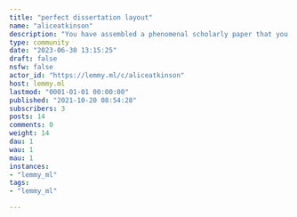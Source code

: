 ```yaml
---
title: "perfect dissertation layout" 
name: "aliceatkinson"
description: "You have assembled a phenomenal scholarly paper that you think will handily acquire you an A+. In any case, to your failure, you found that your teacher has given you a B+. Well and you need to make a [thesis statement maker](https://myassignmenthelp.com/thesis-statement-maker.html) for your paper, then, at that point, MyAssignmenthelp.com got the answer for you as our postulation proclamation creator instrument. We have been offering our surprising History contextual investigation help benefits effectively for longer than 10 years at this point. Along these lines, you can place your confidence in our administrations to direct you in the correct way. Your prosperity is ensured when you request assist with your set of experiences contextual investigation. Those sections might incorporate Excellence items, Grooming items, Health Care items, Fabric and Home Care items, Baby care items and Feminine and Family Care items. what's more Is it accurate to say that you are feeling overpowered while chipping away at a complicated [history case study](https://myassignmenthelp.com/case-study/history-case-study.html) theme? Shut down your battle with the History contextual analysis help administration from MyAssignmenthelp.com. Our scholarly help will dispense with every one of your interests and assist you with getting passing marks in class.In case you are searching for somebody dependable who can assist you with your [Microsoft case study](https://myassignmenthelp.com/case-study/microsoft-case-study-swot-analysis.html), then, at that point, you can end your inquiry here! MyAssignmenthelp.com is the ideal spot for you where our group of experienced Microsoft contextual investigation essayists is adequately qualified to draft an all around broke down Microsoft contextual analysis arrangement. With our Microsoft pestle examination help, each understudy can undoubtedly dazzle the teachers, along these lines scoring higher and better scholarly grades.At MyAssignmenthelp.com, we have a group of specialists who assists you with settling complex article subjects while putting more weight on the best fundamental things for [Five Essentials Of Essay Writing](https://myassignmenthelp.com/essay-help/5-essentials-of-essay-writing.html). In case you don't know about the principal basics of exposition composing or are battling to deliver faultless article paper, we can assist you with submitting surprising substance. Above all, let us listen for a minute the best fundamental things for paper composing guide are.[Best Buy Case Study help](https://myassignmenthelp.com/case-study/best-buy-case-study.html) is the biggest retailer of shopper gadgets in the United States, as indicated by the NPD Group. Worldwide, it has around 4,000 stores and records for 19% of the US market. Client centricity is the way Best Buy separates itself from its rivals, instead of a low-value methodology. Nerd Squad, Napster, Speakeasy, Magnolia Audio Video, Pacific Sales, the Carphone Warehouse, and Future Shop are among the retail locations in its portfolio. Despite its great development and accomplishment in catching distinctive buyer gatherings, Best Buy is still facing huge physical adversaries like Wal-Mart. Web based business stores like Amazon and eBay are a danger to Best Buy since purchasers are progressively exploring items on the web and looking at the least cost conceivable. Furthermore, the organization has been feeling the squeeze because of the financial slump and expanded rivalry Picture this.MyAssignmenthelp.com is one of the main scholarly arrangement suppliers on the web at this moment. Here, you can track down various qualified specialists to assist you with your peace promotion tasks. Truth be told, assuming you need a [Conflict management assignment help](https://myassignmenthelp.com/assignment-help/Conflict_management_assignment_help.html) peace making task inside the cutoff time, this is the best spot to get that sort of help.It was established in the year 1837 in the long stretch of October on 31st. The Proctor and Gamble organization (P&G) is notable and particular for it s wide scope of item particularly in the scope of individual wellbeing or purchaser wellbeing, and individual consideration and cleanliness items. All the different kind of close to home wellbeing/customer wellbeing, and individual consideration and cleanliness items are coordinated and sorted into different sections.The [Procter And Gamble](https://myassignmenthelp.com/business/procter-and-gamble.html)? Company (P&G) is an American based global buyer products fabricating enterprise. The Proctor and Gamble (P&G) organization have the base camp in the midtown Cincinnati, Ohio, United States of America. The Proctor and Gamble (P&G) organization were established by an English individual name William Procter and an Irish American individual named James Gamble.![](https://lemmy.ml/pictrs/image/f0KeMtMTnk.png)![](https://lemmy.ml/pictrs/image/FYUvnIhUCJ.png)![](https://lemmy.ml/pictrs/image/nKEb6DKjN4.png![](https://lemmy.ml/pictrs/image/3U5rTATgN7.png![](https://lemmy.ml/pictrs/image/cQi8BQC1uw.png)![](https://lemmy.ml/pictrs/image/zoOhUHjv1p.png)"
type: community
date: "2023-06-30 13:15:25"
draft: false
nsfw: false
actor_id: "https://lemmy.ml/c/aliceatkinson"
host: lemmy.ml
lastmod: "0001-01-01 00:00:00"
published: "2021-10-20 08:54:28"
subscribers: 3
posts: 14
comments: 0
weight: 14
dau: 1
wau: 1
mau: 1
instances:
- "lemmy_ml"
tags: 
- "lemmy_ml"

---
```


